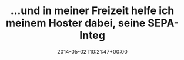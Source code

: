 ---
retweeted: false
source: <a href="http://twitter.com" rel="nofollow">Twitter Web Client</a>
entities:
  user_mentions: []
  urls: []
  symbols: []
  media:
  - expanded_url: https://twitter.com/bascht/status/462175110019833856/photo/1
    indices:
    - '101'
    - '123'
    url: http://t.co/5XTc2lKFA3
    media_url: http://pbs.twimg.com/media/Bmn50FlCYAAWP_N.png
    id_str: '462175110028222464'
    id: '462175110028222464'
    media_url_https: https://pbs.twimg.com/media/Bmn50FlCYAAWP_N.png
    sizes:
      small:
        w: '680'
        h: '273'
        resize: fit
      thumb:
        w: '150'
        h: '150'
        resize: crop
      medium:
        w: '745'
        h: '299'
        resize: fit
      large:
        w: '745'
        h: '299'
        resize: fit
    type: photo
    display_url: pic.twitter.com/5XTc2lKFA3
  hashtags: []
display_text_range:
- '0'
- '123'
favorite_count: '1'
id_str: '462175110019833856'
truncated: false
retweet_count: '0'
id: '462175110019833856'
possibly_sensitive: false
created_at: Fri May 02 10:21:47 +0000 2014
favorited: false
full_text: "…und in meiner Freizeit helfe ich meinem Hoster dabei, seine SEPA-Integration
  zu debuggen. Computer!"
lang: de
extended_entities:
  media:
  - expanded_url: https://twitter.com/bascht/status/462175110019833856/photo/1
    indices:
    - '101'
    - '123'
    url: http://t.co/5XTc2lKFA3
    media_url: http://pbs.twimg.com/media/Bmn50FlCYAAWP_N.png
    id_str: '462175110028222464'
    id: '462175110028222464'
    media_url_https: https://pbs.twimg.com/media/Bmn50FlCYAAWP_N.png
    sizes:
      small:
        w: '680'
        h: '273'
        resize: fit
      thumb:
        w: '150'
        h: '150'
        resize: crop
      medium:
        w: '745'
        h: '299'
        resize: fit
      large:
        w: '745'
        h: '299'
        resize: fit
    type: photo
    display_url: pic.twitter.com/5XTc2lKFA3
tags:
- pesos/twitter
date: '2014-05-02T10:21:47+00:00'
src: https://twitter.com/bascht/status/462175110019833856
original_url: https://twitter.com/bascht/status/462175110019833856
type: twitter_tweet
media_url: https://img.bascht.com/twitter/pbs.twimg.com/media/Bmn50FlCYAAWP_N.png
text: "…und in meiner Freizeit helfe ich meinem Hoster dabei, seine SEPA-Integration
  zu debuggen. Computer!"
title: "…und in meiner Freizeit helfe ich meinem Hoster dabei, seine SEPA-Integ"

---